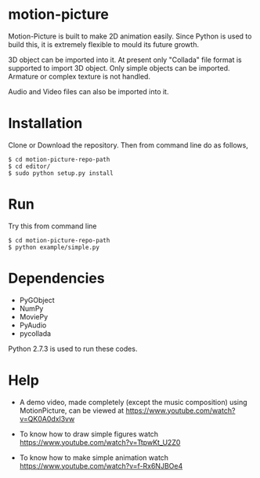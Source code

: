 # motion-picture

Motion-Picture is built to make 2D animation easily.
Since Python is used to build this, it is extremely flexible to mould its future growth.

3D object can be imported into it. At present only "Collada" file format is supported to import 3D object.
Only simple objects can be imported. Armature or complex texture is not handled.

Audio and Video files can also be imported into it.

# Installation
Clone or Download the repository.
Then from command line do as follows,
````
$ cd motion-picture-repo-path
$ cd editor/
$ sudo python setup.py install
````
# Run
Try this from command line
````
$ cd motion-picture-repo-path
$ python example/simple.py
````

# Dependencies
* PyGObject
* NumPy
* MoviePy
* PyAudio
* pycollada

Python 2.7.3 is used to run these codes.

# Help
* A demo video, made completely (except the music composition) using MotionPicture, can be viewed at https://www.youtube.com/watch?v=QK0A0dxl3vw

* To know how to draw simple figures watch https://www.youtube.com/watch?v=TtpwKt_U2Z0

* To know how to make simple animation watch https://www.youtube.com/watch?v=f-Rx6NJBOe4
